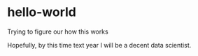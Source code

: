# hello-world
Trying to figure our how this works

Hopefully, by this time text year I will be a decent data scientist.
